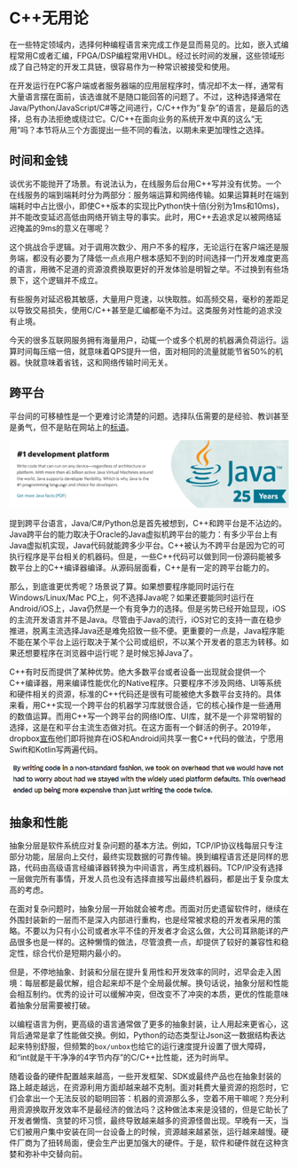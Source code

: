 # C++无用论

在一些特定领域内，选择何种编程语言来完成工作是显而易见的。比如，嵌入式编程常用C或者汇编，FPGA/DSP编程常用VHDL。经过长时间的发展，这些领域形成了自己特定的开发工具链，很容易作为一种常识被接受和使用。

在开发运行在PC客户端或者服务器端的应用层程序时，情况却不太一样，通常有大量语言摆在面前，该选谁就不是随口能回答的问题了。不过，这种选择通常在Java/Python/JavaScript/C#等之间进行，C/C++作为“复杂”的语言，是最后的选择，总有办法拒绝或绕过它。C/C++在面向业务的系统开发中真的这么“无用”吗？本节将从三个方面提出一些不同的看法，以期未来更加理性之选择。

## 时间和金钱

谈优劣不能抛开了场景。有说法认为，在线服务后台用C++写并没有优势。一个在线服务的端到端耗时分为两部分：服务端运算和网络传输。如果运算耗时在端到端耗时中占比很小，即使C++版本的实现比Python快十倍(分别为1ms和10ms)，并不能改变延迟高低由网络开销主导的事实。此时，用C++去追求足以被网络延迟掩盖的9ms的意义在哪呢？

这个挑战合乎逻辑。对于调用次数少、用户不多的程序，无论运行在客户端还是服务端，都没有必要为了降低一点点用户根本感知不到的时间选择一门开发难度更高的语言，用微不足道的资源浪费换取更好的开发体验是明智之举。不过换到有些场景下，这个逻辑并不成立。

有些服务对延迟极其敏感，大量用户竞速，以快取胜。如高频交易，毫秒的差距足以导致交易损失，使用C/C++甚至是汇编都毫不为过。这类服务对性能的追求没有止境。

今天的很多互联网服务拥有海量用户，动辄一个或多个机房的机器满负荷运行。运算时间每压缩一倍，就意味着QPS提升一倍，面对相同的流量就能节省50%的机器。快就意味着省钱，这和网络传输时间无关。

## 跨平台

平台间的可移植性是一个更难讨论清楚的问题。选择队伍需要的是经验、教训甚至是勇气，但不是贴在网站上的[标语](https://www.oracle.com/java/)。

![Java](java.png)

提到跨平台语言，Java/C#/Python总是首先被想到，C++和跨平台是不沾边的。Java跨平台的能力取决于Oracle的Java虚拟机跨平台的能力：有多少平台上有Java虚拟机实现，Java代码就能跨多少平台。C++被认为不跨平台是因为它的可执行程序是平台相关的机器码。但是，一些C++代码可以做到同一份源码能被多数平台上的C++编译器编译。从源码层面看，C++是有一定的跨平台能力的。

那么，到底谁更优秀呢？场景说了算。如果想要程序能同时运行在Windows/Linux/Mac PC上，何不选择Java呢？如果还要能同时运行在Android/iOS上，Java仍然是一个有竞争力的选择。但是劣势已经开始显现，iOS的主流开发语言并不是Java。尽管由于Java的流行，iOS对它的支持一直在稳步推进，脱离主流选择Java还是难免招致一些不便。更重要的一点是，Java程序能不能在某个平台上运行取决于某个公司或组织，不以某个开发者的意志为转移。如果还想要程序在浏览器中运行呢？是时候忘掉Java了。

C++有时反而提供了某种优势。绝大多数平台或者设备一出现就会提供一个C++编译器，用来编译性能优化的Native程序。只要程序不涉及网络、UI等系统和硬件相关的资源，标准的C++代码还是很有可能被绝大多数平台支持的。具体来看，用C++实现一个跨平台的机器学习库就很合适，它的核心操作是一些通用的数值运算。而用C++写一个跨平台的网络IO库、UI库，就不是一个非常明智的选择，这是在和平台主流生态做对抗。在这方面有一个鲜活的例子。2019年，dropbox[宣布](https://dropbox.tech/mobile/the-not-so-hidden-cost-of-sharing-code-between-ios-and-android)他们即将抛弃在iOS和Android间共享一套C++代码的做法，宁愿用Swift和Kotlin写两遍代码。

![The Hidden Cost of Sharing Code between iOS and Android](dropbox_abandon_cpp.png)

## 抽象和性能

抽象分层是软件系统应对复杂问题的基本方法。例如，TCP/IP协议栈每层只专注部分功能，层层向上交付，最终实现数据的可靠传输。换到编程语言还是同样的思路，代码由高级语言经编译器转换为中间语言，再生成机器码。TCP/IP没有选择一层做完所有事情，开发人员也没有选择直接写出最终机器码，都是出于复杂度太高的考虑。

在面对复杂问题时，抽象分层一开始就会被考虑。而面对历史遗留软件时，继续在外围封装新的一层而不是深入内部进行重构，也是经常被求稳的开发者采用的策略。不要以为只有小公司或者水平不佳的开发者才会这么做，大公司耳熟能详的产品很多也是一样的。这种懒惰的做法，尽管浪费一点，却提供了较好的兼容性和稳定性，综合代价是短期内最小的。

但是，不停地抽象、封装和分层在提升复用性和开发效率的同时，迟早会走入困境：每层都是最优解，组合起来却不是个全局最优解。换句话说，抽象分层和性能会相互制约。优秀的设计可以缓解冲突，但改变不了冲突的本质，更优的性能意味着抽象分层需要被打破。

以编程语言为例，更高级的语言通常做了更多的抽象封装，让人用起来更省心，这背后通常是拿了性能做交换。例如，Python的动态类型让Json这一数据结构表达起来特别舒服，但频繁的`box/unbox`也给它的运行速度提升设置了很大障碍，和“int就是干干净净的4字节内存”的C/C++比性能，还为时尚早。

随着设备的硬件配置越来越高，一些开发框架、SDK或最终产品也在抽象封装的路上越走越远，在资源利用方面却越来越不克制。面对耗费大量资源的抱怨时，它们会拿出一个无法反驳的聪明回答：机器的资源那么多，空着不用干嘛呢？充分利用资源换取开发效率不是最经济的做法吗？这种做法本来是没错的，但是它助长了开发者懒惰、贪婪的坏习惯，最终导致越来越多的资源怪兽出现。早晚有一天，当它们被用户集中安装在同一台设备上的时候，资源越来越紧张，运行越来越慢。硬件厂商为了扭转局面，便会生产出更加强大的硬件。于是，软件和硬件就在这种贪婪和弥补中交替向前。